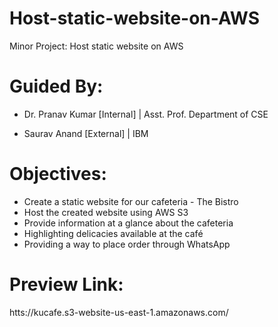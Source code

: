 # Host-static-website-on-AWS
Minor Project: Host static website on AWS

# Guided By:

- Dr. Pranav Kumar [Internal] | Asst. Prof. Department of CSE

- Saurav Anand [External] | IBM

# Objectives:
- Create a static website for our cafeteria - The Bistro
- Host the created website using AWS S3
- Provide information at a glance about the cafeteria 
- Highlighting delicacies available at the café
- Providing a way to place order through WhatsApp

# Preview Link:
htts://kucafe.s3-website-us-east-1.amazonaws.com/

